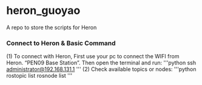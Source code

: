 # heron_guoyao
A repo to store the scripts for Heron

### Connect to Heron & Basic Command
(1) To connect with Heron, First use your pc to connect the WIFI from Heron. “PEN09 Base Station”. Then open the terminal and run:
'''python
ssh administrator@192.168.131.1
'''
(2) Check available topics or nodes:
'''python
rostopic list
rosnode list
'''
